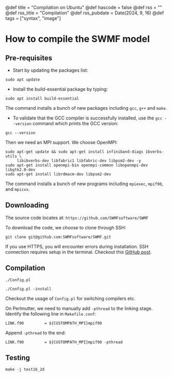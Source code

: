 @def title = "Compilation on Ubuntu"
@def hascode = false
@def rss = ""
@def rss_title = "Compilation"
@def rss_pubdate = Date(2024, 9, 16)
@def tags = ["syntax", "image"]


# How to compile the SWMF model

## Pre-requisites

- Start by updating the packages list:

```shell
sudo apt update
```

- Install the build-essential package by typing:

```shell
sudo apt install build-essential
```

The command installs a bunch of new packages including `gcc`, `g++` and `make`.

- To validate that the GCC compiler is successfully installed, use the `gcc --version` command which prints the GCC version:

```shell
gcc --version
```

Then we need an MPI support. We choose OpenMPI:

```shell
sudo apt-get update && sudo apt-get install infiniband-diags ibverbs-utils \
     libibverbs-dev libfabric1 libfabric-dev libpsm2-dev -y
sudo apt-get install openmpi-bin openmpi-common libopenmpi-dev libgtk2.0-dev
sudo apt-get install librdmacm-dev libpsm2-dev
```

The command installs a bunch of new programs including `mpiexec`, `mpif90`, and `mpicxx`.

## Downloading

The source code locates at: `https://github.com/SWMFsoftware/SWMF`

To download the code, we choose to clone through SSH:

```shell
git clone git@github.com:SWMFsoftware/SWMF.git
```

If you use HTTPS, you will encounter errors during installation. SSH connection requires setup in the terminal. Checkout this [GitHub post](https://docs.github.com/en/authentication/connecting-to-github-with-ssh/adding-a-new-ssh-key-to-your-github-account).

## Compilation

```shell
./Config.pl
```

```shell
./Config.pl -install
```

Checkout the usage of `Config.pl` for switching compilers etc.

On Perlmutter, we need to manually add `-pthread` to the linking stage. Identify the following line in `Makefile.conf`:

```make
LINK.f90         = ${CUSTOMPATH_MPI}mpif90
```

Append `-pthread` to the end:

```make
LINK.f90         = ${CUSTOMPATH_MPI}mpif90 -pthread
```

## Testing

```shell
make -j test16_2d
```
